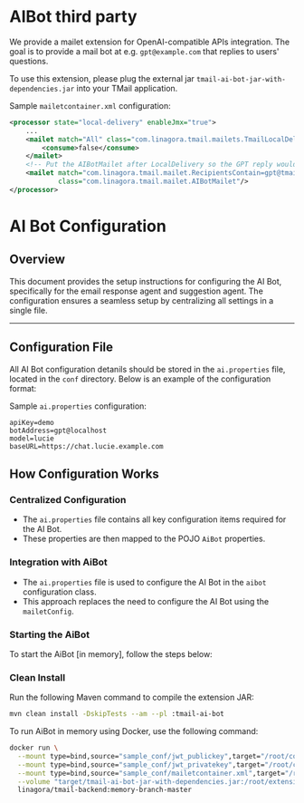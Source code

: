 # AIBot third party

We provide a mailet extension for OpenAI-compatible APIs integration. The goal is to provide a mail bot at e.g. `gpt@example.com` that replies to users' questions.

To use this extension, please plug the external jar `tmail-ai-bot-jar-with-dependencies.jar` into your TMail application.

Sample `mailetcontainer.xml` configuration:

```xml
<processor state="local-delivery" enableJmx="true">
    ...
    <mailet match="All" class="com.linagora.tmail.mailets.TmailLocalDelivery">
        <consume>false</consume>
    </mailet>
    <!-- Put the AIBotMailet after LocalDelivery so the GPT reply would come after the asking question -->
    <mailet match="com.linagora.tmail.mailet.RecipientsContain=gpt@tmail.com"
            class="com.linagora.tmail.mailet.AIBotMailet"/>
</processor>
```

# AI Bot Configuration

## Overview

This document provides the setup instructions for configuring the AI Bot, specifically for the email response agent and suggestion agent. The configuration ensures a seamless setup by centralizing all settings in a single file.

---
## Configuration File

All AI Bot configuration detanils should be stored in the `ai.properties` file, located in the `conf` directory. Below is an example of the configuration format:

Sample `ai.properties` configuration:
```properties
apiKey=demo
botAddress=gpt@localhost
model=lucie
baseURL=https://chat.lucie.example.com
```

## How Configuration Works

### Centralized Configuration

- The `ai.properties` file contains all key configuration items required for the AI Bot.
- These properties are then mapped to the POJO `AiBot` properties.

### Integration with AiBot

- The `ai.properties` file is used to configure the AI Bot in the `aibot` configuration class.
- This approach replaces the need to configure the AI Bot using the `mailetConfig`.

### Starting the AiBot

To start the AiBot [in memory], follow the steps below:

###  Clean Install

Run the following Maven command to compile the extension JAR:


```bash
mvn clean install -DskipTests --am --pl :tmail-ai-bot
```

To run AiBot in memory using Docker, use the following command:

```bash
docker run \
  --mount type=bind,source="sample_conf/jwt_publickey",target="/root/conf/jwt_publickey" \
  --mount type=bind,source="sample_conf/jwt_privatekey",target="/root/conf/jwt_privatekey" \
  --mount type=bind,source="sample_conf/mailetcontainer.xml",target="/root/conf/mailetcontainer.xml" \
  --volume "target/tmail-ai-bot-jar-with-dependencies.jar:/root/extensions-jars/tmail-ai-bot-jar-with-dependencies.jar" \
  linagora/tmail-backend:memory-branch-master
```

